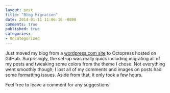 ```yaml
---
layout: post
title: "Blog Migration"
date: 2014-01-11 11:06:18 -0800
comments: true
published: true
categories:
- Uncategorized
---
```

Just moved my blog from a <a href="www.chrisarriola.wordpress.com">wordpress.com site</a> to Octopress hosted on GitHub. Surprisingly, the set-up was really quick including migrating all of my posts and tweaking some colors from the theme I chose. Not everything went smoothly though; I lost all of my comments and images on posts had some formatting issues. Aside from that, it only took a few hours.

Feel free to leave a comment for any suggestions!

